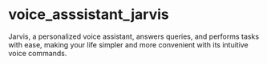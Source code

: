 # voice_asssistant_jarvis
Jarvis, a personalized voice assistant, answers queries, and performs tasks with ease, making your life simpler and more convenient with its intuitive voice commands.
